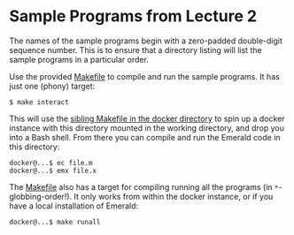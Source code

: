 # Sample Programs from Lecture 2

The names of the sample programs begin with a zero-padded double-digit
sequence number. This is to ensure that a directory listing will list
the sample programs in a particular order.

Use the provided [Makefile](Makefile) to compile and run the sample
programs. It has just one (phony) target:

```
$ make interact
```

This will use the [sibling Makefile in the docker
directory](../../../docker/Makefile) to spin up a docker instance with
this directory mounted in the working directory, and drop you into a
Bash shell. From there you can compile and run the Emerald code in
this directory:

```
docker@...$ ec file.m
docker@...$ emx file.x
```

The [Makefile](Makefile) also has a target for compiling running all
the programs (in `*`-globbing-order!). It only works from within the
docker instance, or if you have a local installation of Emerald:

```
docker@...$ make runall
```
